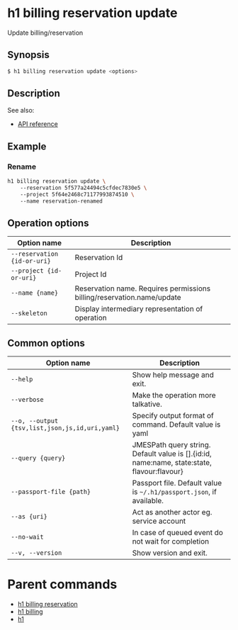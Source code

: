 
# h1 billing reservation update

Update billing/reservation

## Synopsis

```bash
$ h1 billing reservation update <options>
```

## Description

See also:

* [API reference](https://api.hyperone.com/v2/docs#operation/billing_project_reservation_update)

## Example


### Rename

```bash
h1 billing reservation update \ 
	--reservation 5f577a24494c5cfdec7830e5 \ 
	--project 5f64e2468c71177993874510 \ 
	--name reservation-renamed
```

## Operation options

| Option name                     | Description                                                            |
| ------------------------------- | ---------------------------------------------------------------------- |
| ```--reservation {id-or-uri}``` | Reservation Id                                                         |
| ```--project {id-or-uri}```     | Project Id                                                             |
| ```--name {name}```             | Reservation name. Requires permissions billing/reservation.name/update |
| ```--skeleton```                | Display intermediary representation of operation                       |

## Common options

| Option name                                        | Description                                                                                    |
| -------------------------------------------------- | ---------------------------------------------------------------------------------------------- |
| ```--help```                                       | Show help message and exit.                                                                    |
| ```--verbose```                                    | Make the operation more talkative.                                                             |
| ```--o, --output {tsv,list,json,js,id,uri,yaml}``` | Specify output format of command. Default value is yaml                                        |
| ```--query {query}```                              | JMESPath query string. Default value is [].\{id:id, name:name, state:state, flavour:flavour\}  |
| ```--passport-file {path}```                       | Passport file. Default value is ```~/.h1/passport.json```, if available.                       |
| ```--as {uri}```                                   | Act as another actor eg. service account                                                       |
| ```--no-wait```                                    | In case of queued event do not wait for completion                                             |
| ```--v, --version```                               | Show version and exit.                                                                         |

# Parent commands

* [h1 billing reservation](./../README.md)
* [h1 billing](./../../README.md)
* [h1](./../../../README.md)

